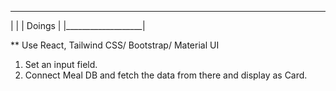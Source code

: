 _____________________
|                   |
|      Doings       |
|___________________|

** Use React, Tailwind CSS/ Bootstrap/ Material UI 

1. Set an input field.
2. Connect Meal DB and fetch the data from there and display as Card.
